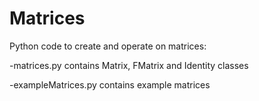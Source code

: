 # Matrices
Python code to create and operate on matrices:

  -matrices.py contains Matrix, FMatrix and Identity classes
  
  -exampleMatrices.py contains example matrices
